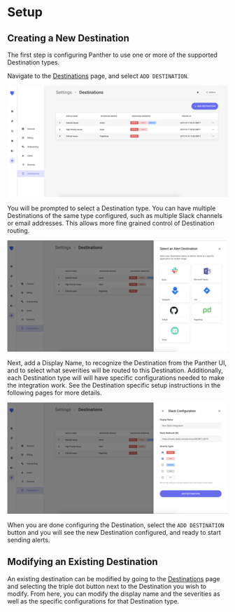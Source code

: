# Setup

## Creating a New Destination

The first step is configuring Panther to use one or more of the supported Destination types.

Navigate to the [Destinations](https://app.runpanther.io/settings/destinations) page, and select `ADD DESTINATION`.

![](../../.gitbook/assets/screen-shot-2019-10-18-at-9.15.56-am.png)

You will be prompted to select a Destination type. You can have multiple Destinations of the same type configured, such as multiple Slack channels or email addresses. This allows more fine grained control of Destination routing.

![Select what type of Destination you will be adding](../../.gitbook/assets/screen-shot-2019-10-18-at-9.47.00-am.png)

Next, add a Display Name, to recognize the Destination from the Panther UI, and to select what severities will be routed to this Destination. Additionally, each Destination type will will have specific configurations needed to make the integration work. See the Destination specific setup instructions in the following pages for more details.

![Configure the Destination appropriately](../../.gitbook/assets/screen-shot-2019-10-18-at-9.47.32-am.png)

When you are done configuring the Destination, select the `ADD DESTINATION` button and you will see the new Destination configured, and ready to start sending alerts.

## Modifying an Existing Destination

An existing destination can be modified by going to the [Destinations](https://app.runpanther.io/settings/destinations) page and selecting the triple dot button next to the Destination you wish to modify. From here, you can modify the display name and the severities as well as the specific configurations for that Destination type.
